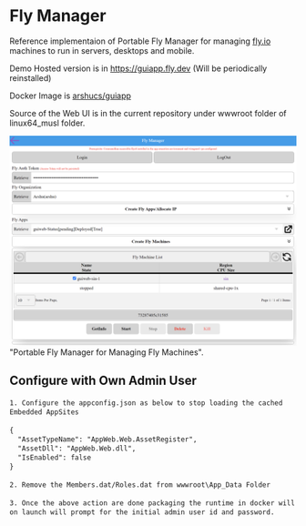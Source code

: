 # Fly Manager

Reference implementaion of Portable Fly Manager for managing <a href="https://fly.io">fly.io</a> machines to run in servers, desktops and mobile.

Demo Hosted version is in <a href="https://guiapp.fly.dev">https://guiapp.fly.dev</a> (Will be periodically reinstalled)

Docker Image is <a href="https://hub.docker.com/r/arshucs/guiapp">arshucs/guiapp</a>

Source of the Web UI is in the current repository under wwwroot folder of linux64_musl folder.

![Manage Fly Machines](Screenshot.png) "Portable Fly Manager for Managing Fly Machines".

## Configure with Own Admin User

    1. Configure the appconfig.json as below to stop loading the cached Embedded AppSites

    {
      "AssetTypeName": "AppWeb.Web.AssetRegister",
      "AssetDll": "AppWeb.Web.dll",
      "IsEnabled": false
    }

    2. Remove the Members.dat/Roles.dat from wwwroot\App_Data Folder

    3. Once the above action are done packaging the runtime in docker will on launch will prompt for the initial admin user id and password.
